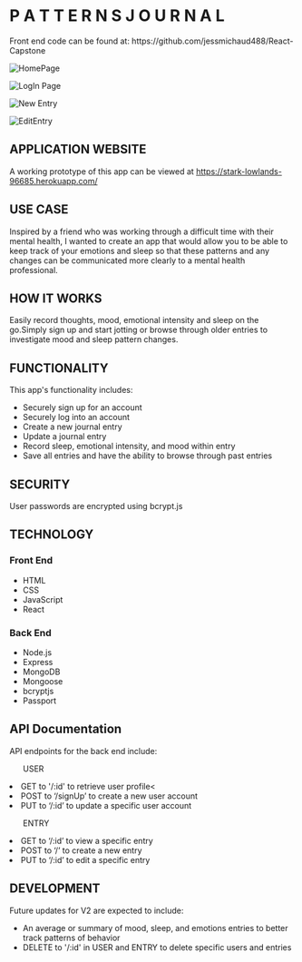 <h1>P A T T E R N S  J O U R N A L</h1>
<P>Front end code can be found at: https://github.com/jessmichaud488/React-Capstone</p>

![HomePage](https://github.com/jessmichaud488/React-Capstone/blob/master/src/images/HomePage.png)

![LogIn Page](https://github.com/jessmichaud488/React-Capstone/blob/master/src/images/LogIn.png)

![New Entry](https://github.com/jessmichaud488/React-Capstone/blob/master/src/images/NewEntry.png)

![EditEntry](https://github.com/jessmichaud488/React-Capstone/blob/master/src/images/EditEntry.png)

<H2>APPLICATION WEBSITE</h2>
<p>A working prototype of this app can be viewed at <a href="https://stark-lowlands-96685.herokuapp.com/">https://stark-lowlands-96685.herokuapp.com/</a></p>

<h2>USE CASE</h2>
<p>Inspired by a friend who was working through a difficult time with their mental health, I wanted to create an app that would allow you to be able to keep track of your emotions and sleep so that these patterns and any changes can be communicated more clearly to a mental health professional.</p>

<h2>HOW IT WORKS</h2>
<p>Easily record thoughts, mood, emotional intensity and sleep on the go.Simply sign up and start jotting or browse through older entries to investigate mood and sleep pattern changes.</p>

<h2>FUNCTIONALITY</h2>
<p>This app's functionality includes:</p>
<ul>
	<li>Securely sign up for an account</li>
<li>Securely log into an account</li>
<li>Create a new journal entry</li>
<li>Update a journal entry</li>
<li>Record sleep, emotional intensity, and mood within entry</li>
<li>Save all entries and have the ability to browse through past entries</li>
</ul>

<h2>SECURITY</h2>
<p>User passwords are encrypted using bcrypt.js</p>

<h2>TECHNOLOGY</h2>
<h3>Front End</h3>
<ul>
	<li>HTML</li>
	<li>CSS</li>
	<li>JavaScript</li>
	<li>React</li>
</ul>

<h3>Back End</h3>
<ul>
	<li>Node.js</li>
	<li>Express</li>
	<li>MongoDB</li>
	<li>Mongoose</li>
	<li>bcryptjs</li>
	<li>Passport</li>
</ul>

<h2>API Documentation</h2>
<p>API endpoints for the back end include:</p>

<ul>USER</ul>
<li>GET to '/:id' to retrieve user profile<</li>
<li>POST to ‘/signUp’ to create a new user account</li>
<li>PUT to ‘/:id’ to update a specific user account</li>

<ul>ENTRY</ul>
<li>GET to ‘/:id’ to view a specific entry</li>
<li>POST to ‘/’ to create a new entry</li>
<li>PUT to ‘/:id’ to edit a specific entry</li>

<h2>DEVELOPMENT</h2>
<p>Future updates for V2 are expected to include:</p>
<ul>
	<li>An average or summary of mood, sleep, and emotions entries to better track patterns of behavior</li> 
	<li>DELETE  to '/:id' in USER and ENTRY to delete specific users and entries</li>
</ul>


